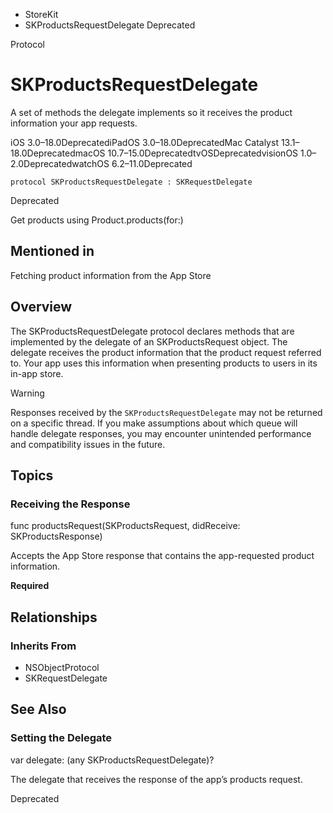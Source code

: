 

- StoreKit
-  SKProductsRequestDelegate Deprecated

Protocol

# SKProductsRequestDelegate

A set of methods the delegate implements so it receives the product information your app requests.

iOS 3.0–18.0DeprecatediPadOS 3.0–18.0DeprecatedMac Catalyst 13.1–18.0DeprecatedmacOS 10.7–15.0DeprecatedtvOSDeprecatedvisionOS 1.0–2.0DeprecatedwatchOS 6.2–11.0Deprecated

``` source
protocol SKProductsRequestDelegate : SKRequestDelegate
```

Deprecated

Get products using Product.products(for:)

## Mentioned in 

Fetching product information from the App Store

## Overview

The SKProductsRequestDelegate protocol declares methods that are implemented by the delegate of an SKProductsRequest object. The delegate receives the product information that the product request referred to. Your app uses this information when presenting products to users in its in-app store.

Warning

Responses received by the `SKProductsRequestDelegate` may not be returned on a specific thread. If you make assumptions about which queue will handle delegate responses, you may encounter unintended performance and compatibility issues in the future.

## Topics

### Receiving the Response

func productsRequest(SKProductsRequest, didReceive: SKProductsResponse)

Accepts the App Store response that contains the app-requested product information.

**Required**

## Relationships

### Inherits From

- NSObjectProtocol
- SKRequestDelegate

## See Also

### Setting the Delegate

var delegate: (any SKProductsRequestDelegate)?

The delegate that receives the response of the app’s products request.

Deprecated

